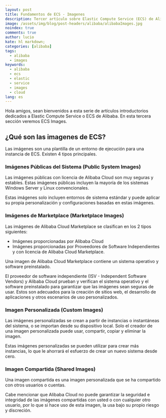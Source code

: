 ```yaml
---
layout: post
title: Fundamentos de ECS - Imagenes
description: Tercer artículo sobre Elastic Compute Service (ECS) de Alibaba - Imagenes. 
image: /assets/img/blog/post-headers/alibaba/alibabaImages.jpg
noindex: true
comments: true
author: lucio
kate: hl markdown;
categories: [alibaba]
tags:
  - alibaba
  - images
keywords:
  - alibaba
  - ecs
  - elastic
  - service
  - images
  - cloud
lang: es
---
```


Hola amigos, sean bienvenidos a esta serie de artículos introductorios dedicados a Elastic Compute Service o ECS de Alibaba. En esta tercera sección veremos ECS Images.

## ¿Qué son las imagenes de ECS?

Las imágenes son una plantilla de un entorno de ejecución para una instancia de ECS. Existen 4 tipos principales.

### Imágenes Públicas del Sistema (Public System Images)
 Las imágenes públicas con licencia de Alibaba Cloud son muy seguras y estables. Estas imágenes públicas incluyen la mayoría de los sistemas Windows Server y Linux convencionales. 
 
 Estas imágenes solo incluyen entornos de sistema estándar y puede aplicar su propia personalización y configuraciones basadas en estas imágenes.

### Imágenes de Marketplace (Marketplace Images) 
Las imágenes de Alibaba Cloud Marketplace se clasifican en los 2 tipos siguientes:

- Imágenes proporcionadas por Alibaba Cloud
- Imágenes proporcionadas por Proveedores de Software Independientes y con licencia de Alibaba Cloud Marketplace. 

Una imagen de Alibaba Cloud Marketplace contiene un sistema operativo y software preinstalado. 

El proveedor de software independiente (ISV - Independent Software Vendors) y Alibaba Cloud prueban y verifican el sistema operativo y el software preinstalado para garantizar que las imágenes sean seguras de usar. Estos son adecuados para la creación de sitios web, el desarrollo de aplicaciones y otros escenarios de uso personalizados.

### Imagen Personalizada (Custom Images)
Las imágenes personalizadas se crean a partir de instancias o instantáneas del sistema, o se importan desde su dispositivo local. Solo el creador de una imagen personalizada puede usar, compartir, copiar y eliminar la imagen. 

Estas imágenes personalizadas se pueden utilizar para crear más instancias, lo que le ahorrará el esfuerzo de crear un nuevo sistema desde cero.

### Imagen Compartida (Shared Images)
Una imagen compartida es una imagen personalizada que se ha compartido con otros usuarios o cuentas. 

Cabe mencionar que Alibaba Cloud no puede garantizar la seguridad e integridad de las imágenes compartidas con usted o con cualquier otro usuario, por lo que si hace uso de esta imagen, la usa bajo su propio riesgo y discreción.

